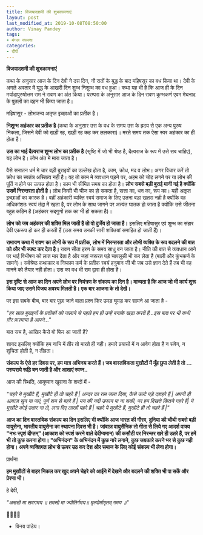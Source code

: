 ```yaml
---
title: विजयादशमी की शुभकामनाएं
layout: post
last_modified_at: 2019-10-08T08:50:00
author: Vinay Pandey
tags:
- मंगल कामना
categories:
- दीर्घ
---
```

**विजयादशमी की शुभकामनाएं**

कथा के अनुसार आज के दिन देवी ने दस दिन, नौ रातों के युद्ध के बाद महिषसुर का वध किया था। देवी के अगले अवतार में युद्ध के आखरी दिन शुम्भ निशुम्भ का वध हुआ। कथा यह भी है कि आज ही के दिन मर्यादापुरुषोत्तम राम ने रावण का अंत किया। परम्परा के अनुसार आज के दिन रावण कुम्भकर्ण एवम मेघनाद के पुतलों का दहन भी किया जाता है। 

महिषासुर -  लोभजन्य अतृप्त इच्छाओं का प्रतीक है। 

**निशुम्भ अहंकार का प्रतीक है** (कथा के अनुसार उस के वध के समय उस के ह्रदय से एक अन्य पुरुष निकला, जिसने देवी को खड़ी रह, खड़ी रह कह कर ललकारा)। मरते समय तक ऐसा स्वर अहंकार का ही होता है। 

**उस का भाई दैत्यराज शुम्भ लोभ का प्रतीक है** (सृष्टि में जो भी श्रेष्ठ है, दैत्यराज के रूप में उसे सब चाहिए), यह लोभ है। लोभ अंत मे मारा जाता है।

वैसे सनातन धर्म मे चार बड़ी बुराइयों का उल्लेख होता है, काम, क्रोध, मद व लोभ। अगर विचार करें तो क्रोध का स्वतंत्र अस्तित्व नही है। वह तो काम मे व्यवधान पड़ने पर, अहम को चोट लगने पर या लोभ की पूर्ति न होने पर उत्पन्न होता है। काम भी सीमित समय का होता है। **लोभ सबसे बड़ी बुराई मानी गई है क्योंकि उसमें निरन्तरता होती है।** लोभ किसी भी चीज का हो सकता है, सत्ता का, धन का, रूप का। यही अतृप्त इच्छाओं का कारक है। वहीं अहंकारी व्यक्ति स्वयं समाज के लिए उतना बड़ा खतरा नही है क्योंकि वह अधिकांशतः स्वयं तंद्रा में रहता है,  पर लोभ के साथ जागने पर अत्यंत घातक हो जाता है क्योंकि उसे जीतना बहुत कठिन है (अहंकार सद्गुणों तक का भी हो सकता है)। 

**लोभ को जब अहंकार की शक्ति मिल जाती है तो वो दुर्जेय हो जाता है।** इसलिए महिषासुर एवं शुम्भ का संहार देवी एकरूप हो कर ही करती हैं (उस समय उनकी सारी शक्तियां समाहित हो जाती हैं)। 

**रामायण कथा में रावण का लोभी के रूप में प्रतीक, लोभ में निरन्तरता और लोभी व्यक्ति के रूप बदलने की बात को और भी स्पष्ट कर देता है।** रावण सीता हरण के समय साधु बन जाता है। नीति की बात से व्यवधान आने पर भाई विभीषण को लात मार देता है और जहां जरूरत पड़े चापलूसी भी कर लेता है (बाली और कुंभकर्ण के सामने)। सर्वश्रेष्ठ कथाकार व निष्काम कर्म के प्रतीक स्वयं हनुमान जी भी जब उसे ज्ञान देते हैं तब भी वह मानने को तैयार नही होता। उस का वध भी राम द्वारा ही होता है।

**इस दृष्टि से आज का दिन अपने लोभ पर नियंत्रण के संकल्प का दिन है। मान्यता है कि आज जो भी कार्य शुरू किया जाए उसमे विजय अवश्य मिलती है। एक बार आजमा के तो देखें।**

पर इस सबके बीच, बार बार पूछा जाने वाला प्रश्न फिर उमड़ घुमड़ कर सामने आ जाता है -  

*"हर साल बुराइयों के प्रतीकों को जलाने से पहले हम ही उन्हें बनाके खड़ा करतें है...इस बात पर भी कभी ग़ौर फ़रमाया है आपने..."*

बात सच है, आखिर कैसे वो फिर आ जाती हैं? 

शायद इसलिए क्योंकि हम नाभि में तीर तो मारते ही नही। हमारे प्रयासों में न आवेग होता है न संवेग, न शुचिता होती है, न तीव्रता।

**संकल्प के ऐसे हर दिवस पर, हम मात्र अभिनय करते हैं। जब वास्तविकता मुखौटों में मुँह छुपा लेती है तो ... परम्पराये रूढ़ि बन जाती है और आशाएं स्वप्न..**

आज की स्थिति, आयुष्मान खुराना के शब्दों में -

*"चहरे ये मुखौटे हैं,*
*मुखौटे ही तो चहरे हैं |*
*अन्दर का राम जला दिया,* 
*कैसे उल्टे पड़े दशहरे हैं |*
*अपनी ही आवाज़ सुन ना पाएं,*
*पूर्ण रूप से बहरे हैं |*
*मन की नदी उफान पा ना सकी,*
*पर हम दिखते कितने गहरे हैं|*
*ये मुखौटे कोई उतार ना ले,* 
*लगा दिए लाखों पहरे हैं |*
*चहरे ये मुखौटे हैं,* 
*मुखौटे ही तो चहरे हैं |"*

**आज का दिन वास्तविक संकल्प का दिन इसलिए भी क्योंकि आज भारत की गौरव, दुनिया की चौथी सबसे बड़ी वायुसेना, भारतीय वायुसेना का स्थापना दिवस भी है। जांबाज़ वायुसैनिक तो गीता से लिये गए आदर्श वाक्य "नभः स्पृशं दीप्तम्" (आकाश को स्पर्श करने वाले देदीप्यमान) की कसौटी पर निरन्तर खरे ही उतरे हैं, पर हमें भी तो कुछ करना होगा। "अभिनंदन" के अभिनंदन में कुछ नारे लगाने, कुछ जयकारे करने भर से कुछ नही होगा। अपने व्यक्तिगत लोभ से ऊपर उठ कर देश और समाज के लिए कोई संकल्प भी लेना होगा।**

प्रार्थना

**हम मुखौटों से बाहर निकल कर खुद अपने चेहरे को आईने में देखने और बदलने की शक्ति भी पा सकें और प्रेरणा भी।**

हे देवी,

*"असतो मा सदगमय ॥* 
*तमसो मा ज्योतिर्गमय॥*
*मृत्योर्मामृतम् गमय ॥"*

🙏🌷🌷🙏
- विनय पांडेय।


